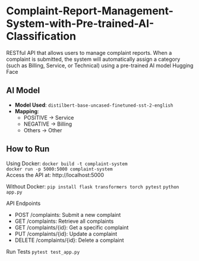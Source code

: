 # Complaint-Report-Management-System-with-Pre-trained-AI-Classification
RESTful API that allows users to manage complaint reports. When a complaint is submitted, the system will automatically assign a category (such as Billing, Service, or Technical) using a pre-trained AI model Hugging Face

## AI Model
- **Model Used**: `distilbert-base-uncased-finetuned-sst-2-english`  
- **Mapping**:  
  - POSITIVE → Service  
  - NEGATIVE → Billing  
  - Others → Other  

## How to Run
Using Docker:
`docker build -t complaint-system`  
`docker run -p 5000:5000 complaint-system`  
Access the API at: http://localhost:5000

Without Docker:
`pip install flask transformers torch pytest`
`python app.py`

API Endpoints
- POST /complaints: Submit a new complaint
- GET /complaints: Retrieve all complaints
- GET /complaints/{id}: Get a specific complaint
- PUT /complaints/{id}: Update a complaint
- DELETE /complaints/{id}: Delete a complaint


Run Tests
`pytest test_app.py` 

